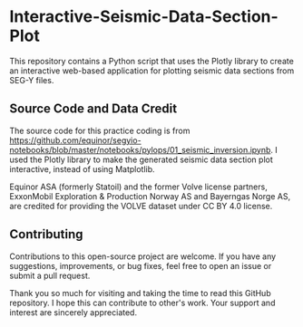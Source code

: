# Interactive-Seismic-Data-Section-Plot
This repository contains a Python script that uses the Plotly library to create an interactive web-based application for plotting seismic data sections from SEG-Y files.

## Source Code and Data Credit
The source code for this practice coding is from https://github.com/equinor/segyio-notebooks/blob/master/notebooks/pylops/01_seismic_inversion.ipynb. 
I used the Plotly library to make the generated seismic data section plot interactive, instead of using Matplotlib.

Equinor ASA (formerly Statoil) and the former Volve license partners, ExxonMobil Exploration & Production Norway AS and Bayerngas Norge AS, are credited for providing the VOLVE dataset under CC BY 4.0 license.

## Contributing
Contributions to this open-source project are welcome. If you have any suggestions, improvements, or bug fixes, feel free to open an issue or submit a pull request.

Thank you so much for visiting and taking the time to read this GitHub repository. I hope this can contribute to other's work. Your support and interest are sincerely appreciated.
